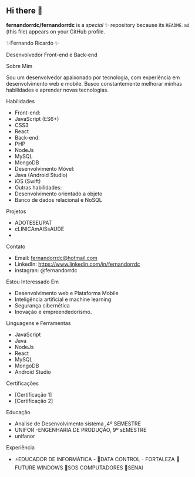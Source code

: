 ## Hi there 👋


**fernandorrdc/fernandorrdc** is a  _special_ ✨ repository because its `README.md` (this file) appears on your GitHub profile.

✨Fernando Ricardo ✨

Desenvolvedor Front-end e Back-end

Sobre Mim

Sou um desenvolvedor apaixonado por tecnologia, com experiência em desenvolvimento web e mobile. Busco constantemente melhorar minhas habilidades e aprender novas tecnologias.

Habilidades

- Front-end:
- JavaScript (ES6+)
- CSS3
- React
- Back-end:
- PHP
- NodeJs
- MySQL
- MongoDB
- Desenvolvimento Móvel:
- Java (Android Studio)
- iOS (Swift)
- Outras habilidades:
- Desenvolvimento orientado a objeto
- Banco de dados relacional e NoSQL

Projetos

- ADOTESEUPAT
- cLINICAmAISsAUDE
- 

Contato

- Email: fernandorrdc@hotmail.com
- LinkedIn: https://www.linkedin.com/in/fernandorrdc
- instagran: @fernandorrdc

Estou Interessado Em

- Desenvolvimento web e Plataforma Mobile
- Inteligência artificial e machine learning
- Segurança cibernética
- Inovação e empreendedorismo.

Linguagens e Ferramentas

- JavaScript
- Java
- NodeJs
- React
- MySQL
- MongoDB
- Android Studio

Certificações

- [Certificação 1]
- [Certificação 2]

Educação

- Analise de Desenvolvimento sistema ,4º SEMESTRE
- UNIFOR
-ENGENHARIA DE PRODUÇÃO, 9º sEMESTRE 
- unifanor

Experiência

- ⚡EDUCADOR DE INFORMÁTICA - 
	  👯DATA CONTROL - FORTALEZA
	  👯FUTURE WINDOWS
	  👯SOS COMPUTADORES 
	  👯SENAI




